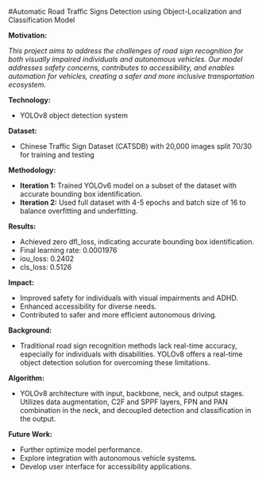 #Automatic Road Traffic Signs Detection using Object-Localization and Classification Model

**Motivation:**

*This project aims to address the challenges of road sign recognition for both visually impaired individuals and autonomous vehicles. Our model addresses safety concerns, contributes to accessibility, and enables automation for vehicles, creating a safer and more inclusive transportation ecosystem.*

**Technology:**

* YOLOv8 object detection system

**Dataset:**

* Chinese Traffic Sign Dataset (CATSDB) with 20,000 images split 70/30 for training and testing

**Methodology:**

* **Iteration 1:** Trained YOLOv6 model on a subset of the dataset with accurate bounding box identification.
* **Iteration 2:** Used full dataset with 4-5 epochs and batch size of 16 to balance overfitting and underfitting.

**Results:**

* Achieved zero dfl_loss, indicating accurate bounding box identification.
* Final learning rate: 0.0001976
* iou_loss: 0.2402
* cls_loss: 0.5126

**Impact:**

* Improved safety for individuals with visual impairments and ADHD.
* Enhanced accessibility for diverse needs.
* Contributed to safer and more efficient autonomous driving.

**Background:**

* Traditional road sign recognition methods lack real-time accuracy, especially for individuals with disabilities. YOLOv8 offers a real-time object detection solution for overcoming these limitations.

**Algorithm:**

* YOLOv8 architecture with input, backbone, neck, and output stages. Utilizes data augmentation, C2F and SPPF layers, FPN and PAN combination in the neck, and decoupled detection and classification in the output.

**Future Work:**

* Further optimize model performance.
* Explore integration with autonomous vehicle systems.
* Develop user interface for accessibility applications.

